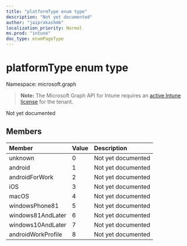 ```yaml
---
title: "platformType enum type"
description: "Not yet documented"
author: "jaiprakashmb"
localization_priority: Normal
ms.prod: "intune"
doc_type: enumPageType
---
```


# platformType enum type

Namespace: microsoft.graph

> **Note:** The Microsoft Graph API for Intune requires an [active Intune license](https://go.microsoft.com/fwlink/?linkid=839381) for the tenant.

Not yet documented

## Members
|Member|Value|Description|
|:---|:---|:---|
|unknown|0|Not yet documented|
|android|1|Not yet documented|
|androidForWork|2|Not yet documented|
|iOS|3|Not yet documented|
|macOS|4|Not yet documented|
|windowsPhone81|5|Not yet documented|
|windows81AndLater|6|Not yet documented|
|windows10AndLater|7|Not yet documented|
|androidWorkProfile|8|Not yet documented|
